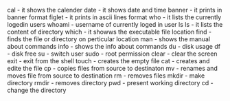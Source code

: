 cal - it shows the calender
date - it shows date and time
banner - it prints in banner format
figlet - it prints in ascii lines format
who - it lists the currently logedin users
whoami - username of currently loged in user
ls 
ls - it lists the content of directory
which - it showws the executable file location
find - finds the file or directory on perticular location
man -  shows the manual about commands
info - shows the info about commands
du - disk usage
df - disk free
su - switch user
sudo - root permission
clear - clear the screen
exit - exit from the shell
touch - creates the empty file
cat - creates and edite the file
cp - copies files from source to destinaton
mv - renames and moves file from source to destination
rm - removes files
mkdir - make directory
rmdir - removes directory
pwd - present working directory
cd - change the directory